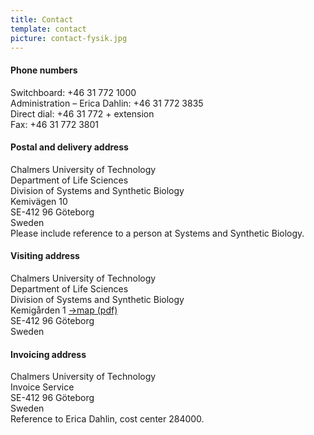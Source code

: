 ```yaml
---
title: Contact
template: contact
picture: contact-fysik.jpg
---
```

#### Phone numbers  
Switchboard: +46 31 772 1000  
Administration – Erica Dahlin: +46 31 772 3835  
Direct dial: +46 31 772 + extension  
Fax: +46 31 772 3801  

#### Postal and delivery address  
Chalmers University of Technology  
Department of Life Sciences  
Division of Systems and Synthetic Biology  
Kemivägen 10  
SE-412 96 Göteborg  
Sweden  
Please include reference to a person at Systems and Synthetic Biology.  

#### Visiting address  
Chalmers University of Technology  
Department of Life Sciences  
Division of Systems and Synthetic Biology  
Kemigården 1 [→map (pdf)](/img/map-SYSBIO.pdf)  
SE-412 96 Göteborg  
Sweden  

#### Invoicing address  
Chalmers University of Technology  
Invoice Service  
SE-412 96 Göteborg  
Sweden  
Reference to Erica Dahlin, cost center 284000.
